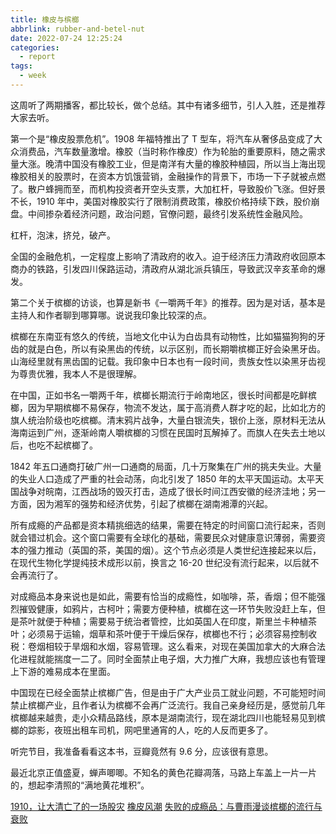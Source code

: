 ```yaml
---
title: 橡皮与槟榔
abbrlink: rubber-and-betel-nut
date: 2022-07-24 12:25:24
categories:
  - report
tags:
  - week
---
```


这周听了两期播客，都比较长，做个总结。其中有诸多细节，引人入胜，还是推荐大家去听。

第一个是“橡皮股票危机”。1908 年福特推出了 T 型车，将汽车从奢侈品变成了大众消费品，汽车数量激增。橡胶（当时称作橡皮）作为轮胎的重要原料，随之需求量大涨。晚清中国没有橡胶工业，但是南洋有大量的橡胶种植园，所以当上海出现橡胶相关的股票时，在资本方饥饿营销，金融操作的背景下，市场一下子就被点燃了。散户蜂拥而至，而机构投资者开空头支票，大加杠杆，导致股价飞涨。但好景不长，1910 年中，美国对橡胶实行了限制消费政策，橡胶价格持续下跌，股价崩盘。中间掺杂着经济问题，政治问题，官僚问题，最终引发系统性金融风险。

杠杆，泡沫，挤兑，破产。

全国的金融危机，一定程度上影响了清政府的收入。迫于经济压力清政府收回原本商办的铁路，引发四川保路运动，清政府从湖北派兵镇压，导致武汉辛亥革命的爆发。

第二个关于槟榔的访谈，也算是新书《一嚼两千年》的推荐。因为是对话，基本是主持人和作者聊到哪算哪。说说我印象比较深的点。

槟榔在东南亚有悠久的传统，当地文化中认为白齿具有动物性，比如猫猫狗狗的牙齿的就是白色，所以有染黑齿的传统，以示区别，而长期嚼槟榔正好会染黑牙齿。山海经里就有黑齿国的记载。我印象中日本也有一段时间，贵族女性以染黑牙齿视为尊贵优雅，我本人不是很理解。

在中国，正如书名一嚼两千年，槟榔长期流行于岭南地区，很长时间都是吃鲜槟榔，因为早期槟榔不易保存，物流不发达，属于高消费人群才吃的起，比如北方的旗人统治阶级也吃槟榔。清末鸦片战争，大量白银流失，银价上涨，原材料无法从海南运到广州，逐渐岭南人嚼槟榔的习惯在民国时瓦解掉了。而旗人在失去土地以后，也吃不起槟榔了。

1842 年五口通商打破广州一口通商的局面，几十万聚集在广州的挑夫失业。大量的失业人口造成了严重的社会动荡，向北引发了 1850 年的太平天国运动。太平天国战争对皖南，江西战场的毁灭打击，造成了很长时间江西安徽的经济洼地；另一方面，因为湘军的强势和经济优势，引起了槟榔在湖南湘潭的兴起。

所有成瘾的产品都是资本精挑细选的结果，需要在特定的时间窗口流行起来，否则就会错过机会。这个窗口需要有全球化的基础，需要民众对健康意识薄弱，需要资本的强力推动（英国的茶，美国的烟）。这个节点必须是人类世纪连接起来以后，在现代生物化学提纯技术成形以前，换言之 16-20 世纪没有流行起来，以后就不会再流行了。

对成瘾品本身来说也是如此，需要有恰当的成瘾性，如咖啡，茶，香烟；但不能强烈摧毁健康，如鸦片，古柯叶；需要方便种植，槟榔在这一环节失败没赶上车，但是茶叶就便于种植；需要易于统治者管控，比如英国人在印度，斯里兰卡种植茶叶；必须易于运输，烟草和茶叶便于干燥后保存，槟榔也不行；必须容易控制收税：卷烟相较于旱烟和水烟，容易管理。这么看来，对现在美国加拿大的大麻合法化进程就能揣度一二了。同时全面禁止电子烟，大力推广大麻，我想应该也有管理上下游的难易成本在里面。

中国现在已经全面禁止槟榔广告，但是由于广大产业员工就业问题，不可能短时间禁止槟榔产业，且作者认为槟榔不会再广泛流行。我自己亲身经历是，感觉前几年槟榔越来越贵，走小众精品路线，原本是湖南流行，现在湖北四川也能轻易见到槟榔的踪影，夜班出租车司机，网吧里通宵的人，吃的人反而更多了。

听完节目，我准备看看这本书，豆瓣竟然有 9.6 分，应该很有意思。

最近北京正值盛夏，蝉声唧唧。不知名的黄色花瓣凋落，马路上车盖上一片一片的，想起李清照的“满地黄花堆积”。

[1910，让大清亡了的一场股灾](https://thatisbiz.fireside.fm/75)
[橡皮风潮](https://www.bilibili.com/video/BV13Z4y1g7ji?vd_source=4628f143b72829a178be4dc6b023704a)
[失败的成瘾品：与曹雨漫谈槟榔的流行与衰败](https://www.xiaoyuzhoufm.com/episode/62d5d0659233b6e1210b75cb)

